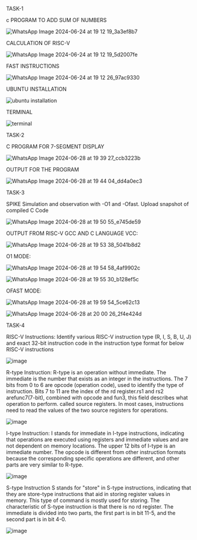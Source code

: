 TASK-1

c PROGRAM TO ADD SUM OF NUMBERS

![WhatsApp Image 2024-06-24 at 19 12 19_3a3ef8b7](https://github.com/varshamano1404/internship/assets/175196469/51a16880-5bc6-48f6-a950-cec4f5a30129)

CALCULATION OF RISC-V

![WhatsApp Image 2024-06-24 at 19 12 19_5d2007fe](https://github.com/varshamano1404/internship/assets/175196469/1682b4b9-1f1d-4925-83f0-f71780812cb7)

FAST INSTRUCTIONS

![WhatsApp Image 2024-06-24 at 19 12 26_97ac9330](https://github.com/varshamano1404/internship/assets/175196469/047b6227-95a9-47c8-9ce7-b8e7f1b73fc2)

UBUNTU INSTALLATION

![ubuntu installation](https://github.com/varshamano1404/internship/assets/175196469/4ae8e4b9-5816-4616-8855-c2c890d25efb)

TERMINAL

![terminal](https://github.com/varshamano1404/internship/assets/175196469/7cdcb686-97a2-4719-8f34-309aa7b5d10c)

TASK-2

C PROGRAM FOR 7-SEGMENT DISPLAY

![WhatsApp Image 2024-06-28 at 19 39 27_ccb3223b](https://github.com/varshamano1404/internship/assets/175196469/0bd121d0-cf38-4676-9823-a4ba4421590e)

OUTPUT FOR THE PROGRAM

![WhatsApp Image 2024-06-28 at 19 44 04_dd4a0ec3](https://github.com/varshamano1404/internship/assets/175196469/0c7fbb08-ecee-4e70-b9cc-d73adb840eb1)


TASK-3

SPIKE Simulation and observation with -O1 and -Ofast. Upload snapshot of compiled C Code

![WhatsApp Image 2024-06-28 at 19 50 55_e745de59](https://github.com/varshamano1404/internship/assets/175196469/d1205bcc-c8be-4643-a9ee-5c577e924e6d)

OUTPUT FROM RISC-V GCC AND C LANGUAGE VCC:

![WhatsApp Image 2024-06-28 at 19 53 38_5041b8d2](https://github.com/varshamano1404/internship/assets/175196469/8a1d547e-de6f-4430-80c4-299bcca0cfcd)


O1 MODE:

![WhatsApp Image 2024-06-28 at 19 54 58_4af9902c](https://github.com/varshamano1404/internship/assets/175196469/f2bba730-46c1-4872-8990-db601ca3b4c5)

![WhatsApp Image 2024-06-28 at 19 55 30_b128ef5c](https://github.com/varshamano1404/internship/assets/175196469/54816af4-be3c-45ac-835b-fc156ab90e2a)


OFAST MODE:

![WhatsApp Image 2024-06-28 at 19 59 54_5ce62c13](https://github.com/varshamano1404/internship/assets/175196469/bd1552ef-1f0a-4b72-a5dc-b173f8224411)

![WhatsApp Image 2024-06-28 at 20 00 26_2f4e424d](https://github.com/varshamano1404/internship/assets/175196469/fb38fc75-028f-4a7c-8bd6-4f29b374dd54)


TASK-4

RISC-V Instructions: Identify various RISC-V instruction type (R, I, S, B, U, J) and exact 32-bit instruction code in the instruction type format for below RISC-V instructions

![image](https://github.com/varshamano1404/internship/assets/175196469/81f5ba7a-f9dd-437e-9ba2-ec52da01f57b)

R-type Instruction:
R-type is an operation without immediate. The immediate is the number that exists as an integer in the instructions. The 7 bits from 0 to 6 are opcode (operation code), used to identify the type of instruction. 
Bits 7 to 11 are the index of the rd register.rs1 and rs2 arefunc7(7-bit), combined with opcode and fun3, this field describes what operation to perform. called source registers. In most cases, instructions need to read the values of the two source registers for operations.

![image](https://github.com/varshamano1404/internship/assets/175196469/d3c66bdd-92d4-40ed-af46-08b0a05cd92f)


I-type Instruction:
I stands for immediate in I-type instructions, indicating that operations are executed using registers and immediate values and are not dependent on memory locations.
The upper 12 bits of I-type is an immediate number.
The opcode is different from other instruction formats because the corresponding specific operations are different, and other parts are very similar to R-type.

![image](https://github.com/varshamano1404/internship/assets/175196469/08cc6567-bfd1-42cd-a891-ddf684fe5a7a)

S-type Instruction
S stands for "store" in S-type instructions, indicating that they are store-type instructions that aid in storing register values in memory. This type of command is mostly used for storing.
The characteristic of S-type instruction is that there is no rd register.
The immediate is divided into two parts, the first part is in bit 11-5, and the second part is in bit 4-0.

![image](https://github.com/varshamano1404/internship/assets/175196469/169426ef-d2c5-4d2d-885b-ee1b9dbdf39c)

